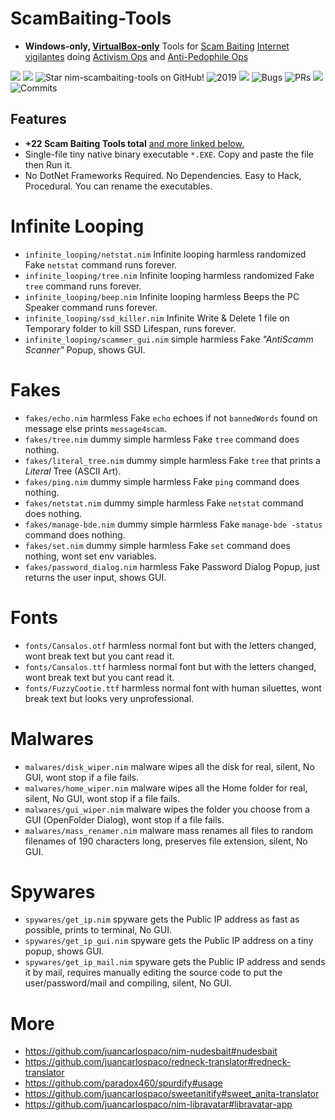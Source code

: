 # ScamBaiting-Tools

- **Windows-only, [VirtualBox-only](https://www.virtualbox.org)** Tools for
[Scam Baiting](https://wikipedia.org/wiki/Scam_baiting)
[Internet vigilantes](https://wikipedia.org/wiki/Internet_vigilantism#Scam_baiting) doing
[Activism Ops](https://en.wikipedia.org/wiki/Internet_vigilantism#Other_political_activism) and
[Anti-Pedophile Ops](https://en.wikipedia.org/wiki/Internet_vigilantism#Anti-pedophile_(statutory_rape)_Internet_vigilantism)

![](https://img.shields.io/github/languages/top/juancarlospaco/nim-scambaiting-tools?style=for-the-badge)
![](https://img.shields.io/github/languages/count/juancarlospaco/nim-scambaiting-tools?logoColor=green&style=for-the-badge)
![](https://img.shields.io/github/stars/juancarlospaco/nim-scambaiting-tools?style=for-the-badge "Star nim-scambaiting-tools on GitHub!")
![](https://img.shields.io/maintenance/yes/2019?style=for-the-badge "2019")
![](https://img.shields.io/github/languages/code-size/juancarlospaco/nim-scambaiting-tools?style=for-the-badge)
![](https://img.shields.io/github/issues-raw/juancarlospaco/nim-scambaiting-tools?style=for-the-badge "Bugs")
![](https://img.shields.io/github/issues-pr-raw/juancarlospaco/nim-scambaiting-tools?style=for-the-badge "PRs")
![](https://img.shields.io/github/commit-activity/y/juancarlospaco/nim-scambaiting-tools?style=for-the-badge)
![](https://img.shields.io/github/last-commit/juancarlospaco/nim-scambaiting-tools?style=for-the-badge "Commits")


## Features

- **+22 Scam Baiting Tools total** [and more linked below.](https://github.com/juancarlospaco/nim-scambaiting-tools#more)
- Single-file tiny native binary executable `*.EXE`. Copy and paste the file then Run it.
- No DotNet Frameworks Required. No Dependencies. Easy to Hack, Procedural. You can rename the executables.


# Infinite Looping

- `infinite_looping/netstat.nim` Infinite looping harmless randomized Fake `netstat` command runs forever.
- `infinite_looping/tree.nim` Infinite looping harmless randomized Fake `tree` command runs forever.
- `infinite_looping/beep.nim` Infinite looping harmless Beeps the PC Speaker command runs forever.
- `infinite_looping/ssd_killer.nim` Infinite Write & Delete 1 file on Temporary folder to kill SSD Lifespan, runs forever.
- `infinite_looping/scammer_gui.nim` simple harmless Fake *"AntiScamm Scanner"* Popup, shows GUI.


# Fakes

- `fakes/echo.nim` harmless Fake `echo` echoes if not `bannedWords` found on message else prints `message4scam`.
- `fakes/tree.nim` dummy simple harmless Fake `tree` command does nothing.
- `fakes/literal_tree.nim` dummy simple harmless Fake `tree` that prints a *Literal* Tree (ASCII Art).
- `fakes/ping.nim` dummy simple harmless Fake `ping` command does nothing.
- `fakes/netstat.nim` dummy simple harmless Fake `netstat` command does nothing.
- `fakes/manage-bde.nim` dummy simple harmless Fake `manage-bde -status` command does nothing.
- `fakes/set.nim` dummy simple harmless Fake `set` command does nothing, wont set env variables.
- `fakes/password_dialog.nim` harmless Fake Password Dialog Popup, just returns the user input, shows GUI.


# Fonts

- `fonts/Cansalos.otf` harmless normal font but with the letters changed, wont break text but you cant read it.
- `fonts/Cansalos.ttf` harmless normal font but with the letters changed, wont break text but you cant read it.
- `fonts/FuzzyCootie.ttf` harmless normal font with human siluettes, wont break text but looks very unprofessional.


# Malwares

- `malwares/disk_wiper.nim` malware wipes all the disk for real, silent, No GUI, wont stop if a file fails.
- `malwares/home_wiper.nim` malware wipes all the Home folder for real, silent, No GUI, wont stop if a file fails.
- `malwares/gui_wiper.nim` malware wipes the folder you choose from a GUI (OpenFolder Dialog), wont stop if a file fails.
- `malwares/mass_renamer.nim` malware mass renames all files to random filenames of 190 characters long, preserves file extension, silent, No GUI.


# Spywares

- `spywares/get_ip.nim` spyware gets the Public IP address as fast as possible, prints to terminal, No GUI.
- `spywares/get_ip_gui.nim` spyware gets the Public IP address on a tiny popup, shows GUI.
- `spywares/get_ip_mail.nim` spyware gets the Public IP address and sends it by mail,
requires manually editing the source code to put the user/password/mail and compiling,
silent, No GUI.


# More

- https://github.com/juancarlospaco/nim-nudesbait#nudesbait
- https://github.com/juancarlospaco/redneck-translator#redneck-translator
- https://github.com/paradox460/spurdify#usage
- https://github.com/juancarlospaco/sweetanitify#sweet_anita-translator
- https://github.com/juancarlospaco/nim-libravatar#libravatar-app
